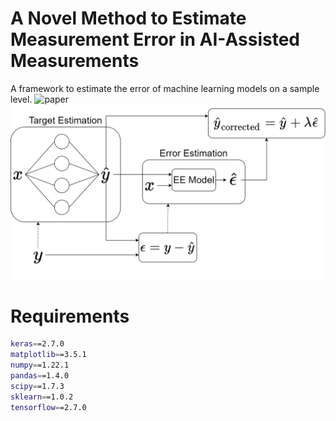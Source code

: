 # A Novel Method to Estimate Measurement Error in AI-Assisted Measurements

A framework to estimate the error of machine learning models on a sample level.
![paper](https://www.researchgate.net/publication/360833127_A_Novel_Method_to_Estimate_Measurement_Error_in_AI-Assisted_Measurements)
![](framework.png)

# Requirements

```bash
keras==2.7.0
matplotlib==3.5.1
numpy==1.22.1
pandas==1.4.0
scipy==1.7.3
sklearn==1.0.2
tensorflow==2.7.0
```
